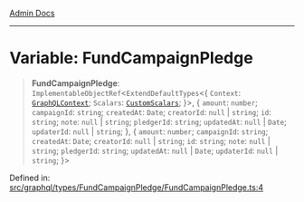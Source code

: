 [Admin Docs](/)

***

# Variable: FundCampaignPledge

> **FundCampaignPledge**: `ImplementableObjectRef`\<`ExtendDefaultTypes`\<\{ `Context`: [`GraphQLContext`](../../../../context/type-aliases/GraphQLContext.md); `Scalars`: [`CustomScalars`](../../../../scalars/type-aliases/CustomScalars.md); \}\>, \{ `amount`: `number`; `campaignId`: `string`; `createdAt`: `Date`; `creatorId`: `null` \| `string`; `id`: `string`; `note`: `null` \| `string`; `pledgerId`: `string`; `updatedAt`: `null` \| `Date`; `updaterId`: `null` \| `string`; \}, \{ `amount`: `number`; `campaignId`: `string`; `createdAt`: `Date`; `creatorId`: `null` \| `string`; `id`: `string`; `note`: `null` \| `string`; `pledgerId`: `string`; `updatedAt`: `null` \| `Date`; `updaterId`: `null` \| `string`; \}\>

Defined in: [src/graphql/types/FundCampaignPledge/FundCampaignPledge.ts:4](https://github.com/Sourya07/talawa-api/blob/4e4298c85a0d2c28affa824f2aab7ec32b5f3ac5/src/graphql/types/FundCampaignPledge/FundCampaignPledge.ts#L4)
